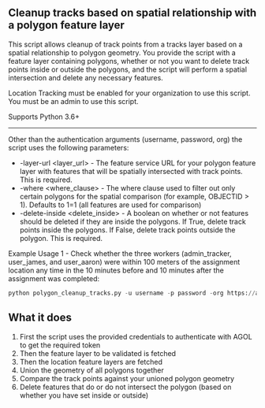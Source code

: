## Cleanup tracks based on spatial relationship with a polygon feature layer

This script allows cleanup of track points from a tracks layer based on a spatial relationship to polygon geometry. You provide the script with a feature layer containing polygons, whether or not you want to delete track points inside or outside the polygons, and the script will perform a spatial intersection and delete any necessary features.

Location Tracking must be enabled for your organization to use this script. You must be an admin to use this script. 

Supports Python 3.6+

----

Other than the authentication arguments (username, password, org) the script uses the following parameters:

- -layer-url <layer_url> - The feature service URL for your polygon feature layer with features that will be spatially intersected with track points. This is required.
- -where <where_clause> - The where clause used to filter out only certain polygons for the spatial comparison (for example, OBJECTID > 1). Defaults to 1=1 (all features are used for comparison)
- -delete-inside <delete_inside> - A boolean on whether or not features should be deleted if they are inside the polygons. If True, delete track points inside the polygons. If False, delete track points outside the polygon. This is required. 

Example Usage 1  - Check whether the three workers (admin_tracker, user_james, and user_aaron) were within 100 meters of the assignment location any time in the 10 minutes before and 10 minutes after the assignment was completed:
```python
python polygon_cleanup_tracks.py -u username -p password -org https://arcgis.com -delete-inside True -where 'OBJECTID > 6' -layer-url https://services.arcgis.com/a910db6b36ff4066a3d4131fccc3da9b/arcgis/rest/services/polygons_ad9af2fc00314fa79ce79ec7d7317acc/FeatureServer/0
```

## What it does

 1. First the script uses the provided credentials to authenticate with AGOL to get the required token
 2. Then the feature layer to be validated is fetched
 3. Then the location feature layers are fetched
 4. Union the geometry of all polygons together
 5. Compare the track points against your unioned polygon geometry
 6. Delete features that do or do not intersect the polygon (based on whether you have set inside or outside)
